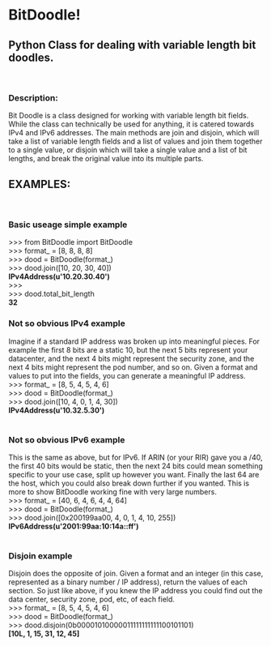 <h1>BitDoodle!</h1>
<h2>Python Class for dealing with variable length bit doodles.</h2>
<br/>
<h3>Description:</h3>
    Bit Doodle is a class designed for working with variable length bit fields.  While the class can technically be
    used for anything, it is catered towards IPv4 and IPv6 addresses.  The main methods are join and disjoin, which
    will take a list of variable length fields and a list of values and join them together to a single value, or
    disjoin which will take a single value and a list of bit lengths, and break the original value into its multiple
    parts.

<h2>EXAMPLES:</h2><br/>

<h3>Basic useage simple example</h2>
&gt;&gt;&gt; from BitDoodle import BitDoodle<br/>
&gt;&gt;&gt; format_ = [8, 8, 8, 8]<br/>
&gt;&gt;&gt; dood = BitDoodle(format_)<br/>
&gt;&gt;&gt; dood.join([10, 20, 30, 40])<br/>
<b>IPv4Address(u'10.20.30.40')</b><br/>
&gt;&gt;&gt; <br/>
&gt;&gt;&gt; dood.total_bit_length<br/>
<b>32</b><br/>
<h3>Not so obvious IPv4 example</h3>
Imagine if a standard IP address was broken up into meaningful pieces.  For example the first 8 bits are a static 10, but the next 5 bits represent your datacenter, and the next 4 bits might represent the security zone, and the next 4 bits might represent the pod number, and so on.  Given a format and values to put into the fields, you can generate a meaningful IP address.<br/>
&gt;&gt;&gt; format_ = [8, 5, 4, 5, 4, 6]<br/>
&gt;&gt;&gt; dood = BitDoodle(format_)<br/>
&gt;&gt;&gt; dood.join([10, 4, 0, 1, 4, 30])<br/>
<b>IPv4Address(u'10.32.5.30')</b><br/>
<br/>
<h3>Not so obvious IPv6 example</h3>
This is the same as above, but for IPv6.  If ARIN (or your RIR) gave you a /40, the first 40 bits would be static, then the next 24 bits could mean something specific to your use case, split up however you want.  Finally the last 64 are the host, which you could also break down further if you wanted.  This is more to show BitDoodle working fine with very large numbers.<br/>
&gt;&gt;&gt; format_ = [40, 6, 4, 6, 4, 4, 64]<br/>
&gt;&gt;&gt; dood = BitDoodle(format_)<br/>
&gt;&gt;&gt; dood.join([0x200199aa00, 4, 0, 1, 4, 10, 255])<br/>
<b>IPv6Address(u'2001:99aa:10:14a::ff')</b><br/>
<br/>

<h3>Disjoin example</h3>
Disjoin does the opposite of join.  Given a format and an integer (in this case, represented as a binary number / IP address), return the values of each section.  So just like above, if you knew the IP address you could find out the data center, security zone, pod, etc, of each field.<br/>
&gt;&gt;&gt; format_ = [8, 5, 4, 5, 4, 6]<br/>
&gt;&gt;&gt; dood = BitDoodle(format_)<br/>
&gt;&gt;&gt; dood.disjoin(0b00001010000011111111111100101101)<br/>
<b>[10L, 1, 15, 31, 12, 45]</b>
